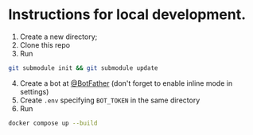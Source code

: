 # Instructions for local development.

1. Create a new directory;
2. Clone this repo
3. Run
```bash
git submodule init && git submodule update
```
4. Create a bot at [@BotFather](https://t.me/BotFather) (don't forget to enable inline mode in settings)
5. Create `.env` specifying `BOT_TOKEN` in the same directory
6. Run
```bash
docker compose up --build
```
